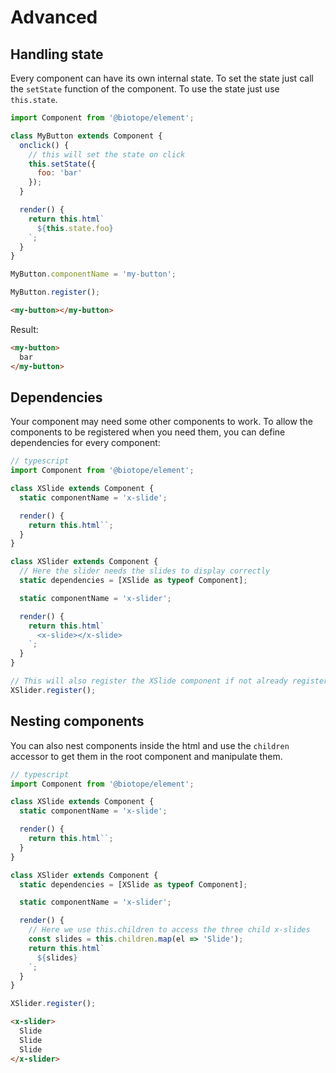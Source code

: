 # Advanced

## Handling state
Every component can have its own internal state. To set the state just call the `setState` function of the component. To use the state just use `this.state`.
```js
import Component from '@biotope/element';

class MyButton extends Component {
  onclick() {
    // this will set the state on click
    this.setState({
      foo: 'bar'
    });
  }

  render() {
    return this.html`
      ${this.state.foo}
    `;
  }
}

MyButton.componentName = 'my-button';

MyButton.register();
```
```html
<my-button></my-button>
```

Result:
```html
<my-button>
  bar
</my-button>
```



## Dependencies
Your component may need some other components to work. To allow the components to be registered when you need them, you can define dependencies for every component:

```typescript
// typescript
import Component from '@biotope/element';

class XSlide extends Component {
  static componentName = 'x-slide';

  render() {
    return this.html``;
  }
}

class XSlider extends Component {
  // Here the slider needs the slides to display correctly
  static dependencies = [XSlide as typeof Component];

  static componentName = 'x-slider';

  render() {
    return this.html`
      <x-slide></x-slide>
    `;
  }
}

// This will also register the XSlide component if not already registered
XSlider.register();
```






## Nesting components
You can also nest components inside the html and use the `children` accessor to get them in the root component and manipulate them.


```typescript
// typescript
import Component from '@biotope/element';

class XSlide extends Component {
  static componentName = 'x-slide';

  render() {
    return this.html``;
  }
}

class XSlider extends Component {
  static dependencies = [XSlide as typeof Component];

  static componentName = 'x-slider';

  render() {
    // Here we use this.children to access the three child x-slides
    const slides = this.children.map(el => 'Slide');
    return this.html`
      ${slides}
    `;
  }
}

XSlider.register();
```
```html
<x-slider>
  Slide
  Slide
  Slide
</x-slider>
```
